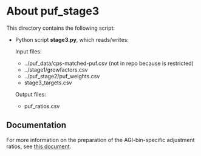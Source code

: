 About puf_stage3
================

This directory contains the following script:

* Python script **stage3.py**, which reads/writes:

  Input files:
    - ../puf_data/cps-matched-puf.csv (not in repo because is restricted)
    - ../stage1/growfactors.csv
    - ../puf_stage2/puf_weights.csv
    - stage3_targets.csv

  Output files:
    - puf_ratios.csv


Documentation
-------------

For more information on the preparation of the AGI-bin-specific
adjustment ratios, see [this document](https://github.com/PSLmodels/taxdata/blob/master/doc/puf_stage3.md).


